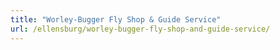 ```yaml
---
title: "Worley-Bugger Fly Shop & Guide Service"
url: /ellensburg/worley-bugger-fly-shop-and-guide-service/
---
```

